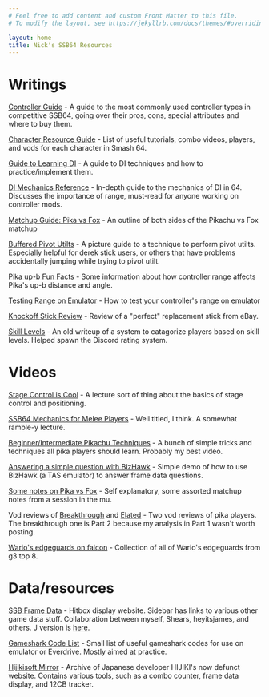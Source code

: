 ```yaml
---
# Feel free to add content and custom Front Matter to this file.
# To modify the layout, see https://jekyllrb.com/docs/themes/#overriding-theme-defaults

layout: home
title: Nick's SSB64 Resources
---
```


# Writings

[Controller Guide](guides/controllers.html) - A guide to the most commonly used controller types in competitive SSB64, going over their pros, cons, special attributes and where to buy them.

[Character Resource Guide](guides/characters.html) - List of useful tutorials, combo videos, players, and vods for each character in Smash 64.

[Guide to Learning DI](guides/learningdi.html) - A guide to DI techniques and how to practice/implement them.

[DI Mechanics Reference](guides/dimechanics.html) - In-depth guide to the mechanics of DI in 64. Discusses the importance of range, must-read for anyone working on controller mods.

[Matchup Guide: Pika vs Fox](guides/pikafox.html) - An outline of both sides of the Pikachu vs Fox matchup

[Buffered Pivot Utilts](guides/utilts.html) - A picture guide to a technique to perform pivot utilts. Especially helpful for derek stick users, or others that have problems accidentally jumping while trying to pivot utilt.

[Pika up-b Fun Facts](guides/pikaupb.html) - Some information about how controller range affects Pika's up-b distance and angle.

[Testing Range on Emulator](guides/rangetest.html) - How to test your controller's range on emulator

[Knockoff Stick Review](guides/thumbstick.html) - Review of a "perfect" replacement stick from eBay.

[Skill Levels](guides/levels.html) - An old writeup of a system to catagorize players based on skill levels. Helped spawn the Discord rating system.

# Videos

[Stage Control is Cool](https://www.youtube.com/watch?v=PdBcnbjQI6I) - A lecture sort of thing about the basics of stage control and positioning.

[SSB64 Mechanics for Melee Players](https://www.youtube.com/watch?v=qvINv6xfhUw) - Well titled, I think. A somewhat ramble-y lecture.

[Beginner/Intermediate Pikachu Techniques](https://www.youtube.com/watch?v=A3Smg4MNWuA) - A bunch of simple tricks and techniques all pika players should learn. Probably my best video.

[Answering a simple question with BizHawk](https://www.youtube.com/watch?v=x-JaJkRfCDs) - Simple demo of how to use BizHawk (a TAS emulator) to answer frame data questions.

[Some notes on Pika vs Fox](https://www.youtube.com/watch?v=SPX9cvfIagY) - Self explanatory, some assorted matchup notes from a session in the mu.

Vod reviews of [Breakthrough](https://www.youtube.com/watch?v=yu_XWZHSY8U) and [Elated](https://www.youtube.com/watch?v=sgAYQMdDEtE) - Two vod reviews of pika players. The breakthrough one is Part 2 because my analysis in Part 1 wasn't worth posting.

[Wario's edgeguards on falcon](https://www.youtube.com/watch?v=GgoUOY6lYec) - Collection of all of Wario's edgeguards from g3 top 8.

# Data/resources

[SSB Frame Data](https://nickthename.github.io/ssbframedata) - Hitbox display website. Sidebar has links to various other game data stuff. Collaboration between myself, Shears, heyitsjames, and others. J version is [here](https://nickthename.github.io/ssbframedata/J).

[Gameshark Code List](guides/gscodes.html) - Small list of useful gameshark codes for use on emulator or Everdrive. Mostly aimed at practice.

[Hijikisoft Mirror](https://nickthename.github.io/holyweb.pgw.jp/hijikisoft/index.html) - Archive of Japanese developer HIJIKI's now defunct website. Contains various tools, such as a combo counter, frame data display, and 12CB tracker.
